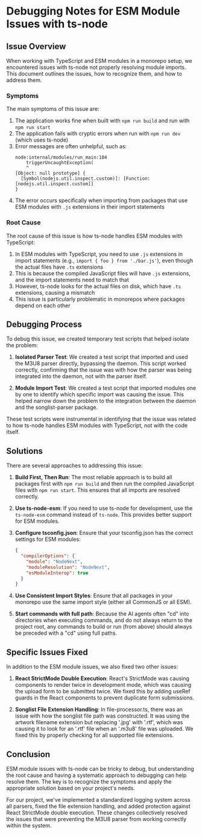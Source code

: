 # Debugging Notes for ESM Module Issues with ts-node

## Issue Overview

When working with TypeScript and ESM modules in a monorepo setup, we encountered issues with ts-node not properly resolving module imports. This document outlines the issues, how to recognize them, and how to address them.

### Symptoms

The main symptoms of this issue are:

1. The application works fine when built with `npm run build` and run with `npm run start`
2. The application fails with cryptic errors when run with `npm run dev` (which uses ts-node)
3. Error messages are often unhelpful, such as:
   ```
   node:internal/modules/run_main:104
       triggerUncaughtException(
       ^
   [Object: null prototype] {
     [Symbol(nodejs.util.inspect.custom)]: [Function: [nodejs.util.inspect.custom]]
   }
   ```
4. The error occurs specifically when importing from packages that use ESM modules with `.js` extensions in their import statements

### Root Cause

The root cause of this issue is how ts-node handles ESM modules with TypeScript:

1. In ESM modules with TypeScript, you need to use `.js` extensions in import statements (e.g., `import { foo } from './bar.js'`), even though the actual files have `.ts` extensions
2. This is because the compiled JavaScript files will have `.js` extensions, and the import statements need to match that
3. However, ts-node looks for the actual files on disk, which have `.ts` extensions, causing a mismatch
4. This issue is particularly problematic in monorepos where packages depend on each other

## Debugging Process

To debug this issue, we created temporary test scripts that helped isolate the problem:

1. **Isolated Parser Test**: We created a test script that imported and used the M3U8 parser directly, bypassing the daemon. This script worked correctly, confirming that the issue was with how the parser was being integrated into the daemon, not with the parser itself.

2. **Module Import Test**: We created a test script that imported modules one by one to identify which specific import was causing the issue. This helped narrow down the problem to the integration between the daemon and the songlist-parser package.

These test scripts were instrumental in identifying that the issue was related to how ts-node handles ESM modules with TypeScript, not with the code itself.

## Solutions

There are several approaches to addressing this issue:

1. **Build First, Then Run**: The most reliable approach is to build all packages first with `npm run build` and then run the compiled JavaScript files with `npm run start`. This ensures that all imports are resolved correctly.

2. **Use ts-node-esm**: If you need to use ts-node for development, use the `ts-node-esm` command instead of `ts-node`. This provides better support for ESM modules.

3. **Configure tsconfig.json**: Ensure that your tsconfig.json has the correct settings for ESM modules:
   ```json
   {
     "compilerOptions": {
       "module": "NodeNext",
       "moduleResolution": "NodeNext",
       "esModuleInterop": true
     }
   }
   ```

4. **Use Consistent Import Styles**: Ensure that all packages in your monorepo use the same import style (either all CommonJS or all ESM).

5. **Start commands with full path**: Because the AI agents often "cd" into directories when executing commands, and do not always return to the project root, any commands to build or run (from above) should always be preceded with a "cd" using full paths.

## Specific Issues Fixed

In addition to the ESM module issues, we also fixed two other issues:

1. **React StrictMode Double Execution**: React's StrictMode was causing components to render twice in development mode, which was causing the upload form to be submitted twice. We fixed this by adding useRef guards in the React components to prevent duplicate form submissions.

2. **Songlist File Extension Handling**: In file-processor.ts, there was an issue with how the songlist file path was constructed. It was using the artwork filename extension but replacing '.jpg' with '.rtf', which was causing it to look for an '.rtf' file when an '.m3u8' file was uploaded. We fixed this by properly checking for all supported file extensions.

## Conclusion

ESM module issues with ts-node can be tricky to debug, but understanding the root cause and having a systematic approach to debugging can help resolve them. The key is to recognize the symptoms and apply the appropriate solution based on your project's needs.

For our project, we've implemented a standardized logging system across all parsers, fixed the file extension handling, and added protection against React StrictMode double execution. These changes collectively resolved the issues that were preventing the M3U8 parser from working correctly within the system.
